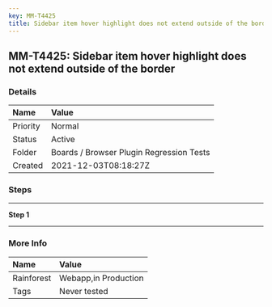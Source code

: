 ```yaml
---
key: MM-T4425
title: Sidebar item hover highlight does not extend outside of the border
---
```


## MM-T4425: Sidebar item hover highlight does not extend outside of the border

### Details

| Name     | Value                                    |
| :------- | :--------------------------------------- |
| Priority | Normal                                   |
| Status   | Active                                   |
| Folder   | Boards / Browser Plugin Regression Tests |
| Created  | 2021-12-03T08:18:27Z                     |

### Steps

<hr/>

**Step 1**

> <article></article>

<hr/>

### More Info

| Name       | Value                |
| :--------- | :------------------- |
| Rainforest | Webapp,in Production |
| Tags       | Never tested         |
